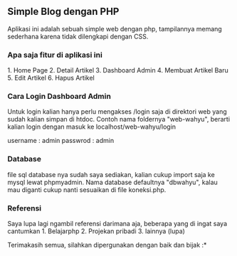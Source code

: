 <h2>Simple Blog dengan PHP </h2>

Aplikasi ini adalah sebuah simple web dengan php, tampilannya memang sederhana karena tidak dilengkapi dengan CSS.

<h3>Apa saja fitur di aplikasi ini</h3>
<p>
1. Home Page
2. Detail Artikel
3. Dashboard Admin
4. Membuat Artikel Baru
5. Edit Artikel
6. Hapus Artikel
</p>

<h3>Cara Login Dashboard Admin</h3>
<p>
Untuk login kalian hanya perlu mengakses /login saja di direktori web yang sudah kalian simpan di htdoc.
Contoh nama foldernya "web-wahyu", berarti kalian login dengan masuk ke localhost/web-wahyu/login

username : admin
passwrod : admin
</p>

<h3>Database</h3>
file sql database nya sudah saya sediakan, kalian cukup import saja ke mysql lewat phpmyadmin.
Nama database defaultnya "dbwahyu", kalau mau diganti cukup nanti sesuaikan di file koneksi.php.

<h3>Referensi</h3>
<p>
Saya lupa lagi ngambil referensi darimana aja, beberapa yang di ingat saya cantumkan
1. Belajarphp
2. Projekan pribadi
3. lainnya (lupa)

Terimakasih semua, silahkan dipergunakan dengan baik dan bijak :*
</p>
